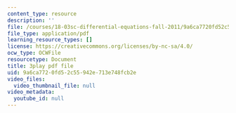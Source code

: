 ```yaml
---
content_type: resource
description: ''
file: /courses/18-03sc-differential-equations-fall-2011/9a6ca7720fd52c55942e713e748fcb2e_2IBWxERRjvM.pdf
file_type: application/pdf
learning_resource_types: []
license: https://creativecommons.org/licenses/by-nc-sa/4.0/
ocw_type: OCWFile
resourcetype: Document
title: 3play pdf file
uid: 9a6ca772-0fd5-2c55-942e-713e748fcb2e
video_files:
  video_thumbnail_file: null
video_metadata:
  youtube_id: null
---
```

